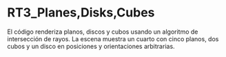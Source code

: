 # RT3_Planes,Disks,Cubes
 El código renderiza planos, discos y cubos usando un algoritmo de intersección de rayos. La escena muestra un cuarto con cinco planos, dos cubos y un disco en posiciones y orientaciones arbitrarias.
